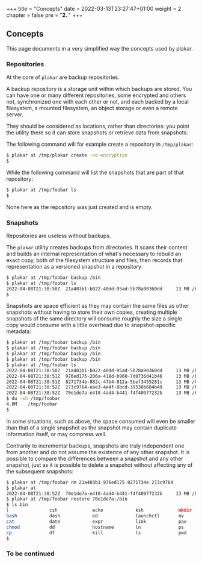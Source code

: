 +++
title = "Concepts"
date = 2022-03-13T23:27:47+01:00
weight = 2
chapter = false
pre = "<b>2. </b>"
+++

## Concepts

This page documents in a very simplified way the concepts used by plakar.


### Repositories

At the core of `plakar` are backup repositories.

A backup repository is a storage unit within which backups are stored.
You can have one or many different repositories,
some encrypted and others not,
synchronized one with each other or not,
and each backed by a local filesystem,
a mounted filesystem,
an object storage or even a remote server.

They should be considered as locations,
rather than directories:
you point the utility there so it can store snapshots or retrieve data from snapshots.

The following command will for example create a repository in `/tmp/plakar`:
```sh
$ plakar at /tmp/plakar create -no-encryption
$
```

While the following command will list the snapshots that are part of that repository:

```sh
$ plakar at /tmp/foobar ls
$
```

None here as the repository was just created and is empty.


### Snapshots

Repositories are useless without backups.

The `plakar` utility creates backups from directories.
It scans their content and builds an internal representation of what's necessary to rebuild an exact copy,
both of the filesystem structure and files, 
then records that representation as a versioned snapshot in a repository:

```sh
$ plakar at /tmp/foobar backup /bin            
$ plakar at /tmp/foobar ls
2022-04-08T21:38:50Z  21a403b1-b022-40dd-95ad-5b78a90360dd     13 MB /bin
$
```

Snapshots are space efficient as they may contain the same files as other snapshots without having to store their own copies,
creating multiple snapshots of the same directory will consume roughly the size a single copy would consume with a little overhead due to snapshot-specific metadata:

```sh
$ plakar at /tmp/foobar backup /bin
$ plakar at /tmp/foobar backup /bin
$ plakar at /tmp/foobar backup /bin
$ plakar at /tmp/foobar backup /bin
$ plakar at /tmp/foobar ls
2022-04-08T21:38:50Z  21a403b1-b022-40dd-95ad-5b78a90360dd     13 MB /bin
2022-04-08T21:38:51Z  976ed175-206a-418d-b960-7d0736d41b46     13 MB /bin
2022-04-08T21:38:51Z  8271734e-882c-47b4-812a-5bef3455281c     13 MB /bin
2022-04-08T21:38:52Z  273c9764-eae3-4e4f-8bcd-39538b684b49     13 MB /bin
2022-04-08T21:38:52Z  70e1de7a-e410-4ad4-b441-f4f40977232b     13 MB /bin
$ du -sh /tmp/foobar
4.0M    /tmp/foobar
$
```

In some situations,
such as above,
the space consumed will even be smaller than that of a single snapshot as the snapshot may contain duplicate information itself,
or may compress well.


Contrarily to incremental backups,
snapshots are truly independent one from another and do not assume the existence of any other snapshot.
It is possible to compare the differences between a snapshot and any other snapshot,
just as it is possible to delete a snapshot without affecting any of the subsequent snapshots:

```sh
$ plakar at /tmp/foobar rm 21a403b1 976ed175 8271734e 273c9764
$ plakar at
2022-04-08T21:38:52Z  70e1de7a-e410-4ad4-b441-f4f40977232b     13 MB /bin
$ plakar at /tmp/foobar restore 70e1de7a:/bin
$ ls bin
[               csh             echo            ksh             mkdir           rm              sync            zsh
bash            dash            ed              launchctl       mv              rmdir           tcsh
cat             date            expr            link            pax             sh              test
chmod           dd              hostname        ln              ps              sleep           unlink
cp              df              kill            ls              pwd             stty            wait4path
$
```


### To be continued
